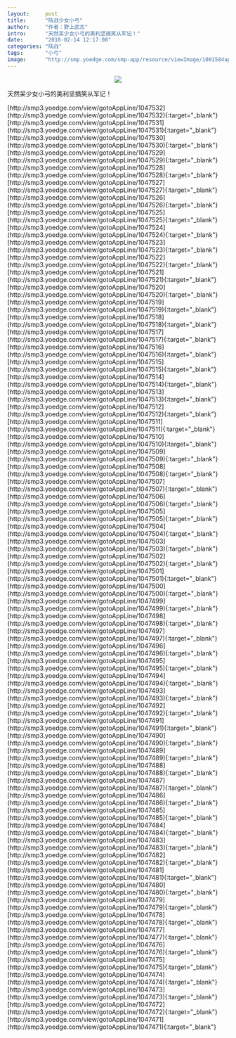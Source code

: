 ```yaml
---
layout:     post
title:      "陆战少女小弓"
author:     "作者：野上武志"
intro:      "天然呆少女小弓的美利坚搞笑从军记！"
date:       "2018-02-14 12:17:08"
categories: "陆战"
tags:       "小弓"
image:      "http://smp.yoedge.com/smp-app/resource/viewImage/1001584appline.png"
---
```

<div style="text-align: center">
<p><img src="http://smp.yoedge.com/smp-app/resource/viewImage/1001584appline.png"/></p>
</div>
<p class="post-meta">
<span>天然呆少女小弓的美利坚搞笑从军记！</span>
</p>
[http://smp3.yoedge.com/view/gotoAppLine/1047532](http://smp3.yoedge.com/view/gotoAppLine/1047532){:target="_blank"}
[http://smp3.yoedge.com/view/gotoAppLine/1047531](http://smp3.yoedge.com/view/gotoAppLine/1047531){:target="_blank"}
[http://smp3.yoedge.com/view/gotoAppLine/1047530](http://smp3.yoedge.com/view/gotoAppLine/1047530){:target="_blank"}
[http://smp3.yoedge.com/view/gotoAppLine/1047529](http://smp3.yoedge.com/view/gotoAppLine/1047529){:target="_blank"}
[http://smp3.yoedge.com/view/gotoAppLine/1047528](http://smp3.yoedge.com/view/gotoAppLine/1047528){:target="_blank"}
[http://smp3.yoedge.com/view/gotoAppLine/1047527](http://smp3.yoedge.com/view/gotoAppLine/1047527){:target="_blank"}
[http://smp3.yoedge.com/view/gotoAppLine/1047526](http://smp3.yoedge.com/view/gotoAppLine/1047526){:target="_blank"}
[http://smp3.yoedge.com/view/gotoAppLine/1047525](http://smp3.yoedge.com/view/gotoAppLine/1047525){:target="_blank"}
[http://smp3.yoedge.com/view/gotoAppLine/1047524](http://smp3.yoedge.com/view/gotoAppLine/1047524){:target="_blank"}
[http://smp3.yoedge.com/view/gotoAppLine/1047523](http://smp3.yoedge.com/view/gotoAppLine/1047523){:target="_blank"}
[http://smp3.yoedge.com/view/gotoAppLine/1047522](http://smp3.yoedge.com/view/gotoAppLine/1047522){:target="_blank"}
[http://smp3.yoedge.com/view/gotoAppLine/1047521](http://smp3.yoedge.com/view/gotoAppLine/1047521){:target="_blank"}
[http://smp3.yoedge.com/view/gotoAppLine/1047520](http://smp3.yoedge.com/view/gotoAppLine/1047520){:target="_blank"}
[http://smp3.yoedge.com/view/gotoAppLine/1047519](http://smp3.yoedge.com/view/gotoAppLine/1047519){:target="_blank"}
[http://smp3.yoedge.com/view/gotoAppLine/1047518](http://smp3.yoedge.com/view/gotoAppLine/1047518){:target="_blank"}
[http://smp3.yoedge.com/view/gotoAppLine/1047517](http://smp3.yoedge.com/view/gotoAppLine/1047517){:target="_blank"}
[http://smp3.yoedge.com/view/gotoAppLine/1047516](http://smp3.yoedge.com/view/gotoAppLine/1047516){:target="_blank"}
[http://smp3.yoedge.com/view/gotoAppLine/1047515](http://smp3.yoedge.com/view/gotoAppLine/1047515){:target="_blank"}
[http://smp3.yoedge.com/view/gotoAppLine/1047514](http://smp3.yoedge.com/view/gotoAppLine/1047514){:target="_blank"}
[http://smp3.yoedge.com/view/gotoAppLine/1047513](http://smp3.yoedge.com/view/gotoAppLine/1047513){:target="_blank"}
[http://smp3.yoedge.com/view/gotoAppLine/1047512](http://smp3.yoedge.com/view/gotoAppLine/1047512){:target="_blank"}
[http://smp3.yoedge.com/view/gotoAppLine/1047511](http://smp3.yoedge.com/view/gotoAppLine/1047511){:target="_blank"}
[http://smp3.yoedge.com/view/gotoAppLine/1047510](http://smp3.yoedge.com/view/gotoAppLine/1047510){:target="_blank"}
[http://smp3.yoedge.com/view/gotoAppLine/1047509](http://smp3.yoedge.com/view/gotoAppLine/1047509){:target="_blank"}
[http://smp3.yoedge.com/view/gotoAppLine/1047508](http://smp3.yoedge.com/view/gotoAppLine/1047508){:target="_blank"}
[http://smp3.yoedge.com/view/gotoAppLine/1047507](http://smp3.yoedge.com/view/gotoAppLine/1047507){:target="_blank"}
[http://smp3.yoedge.com/view/gotoAppLine/1047506](http://smp3.yoedge.com/view/gotoAppLine/1047506){:target="_blank"}
[http://smp3.yoedge.com/view/gotoAppLine/1047505](http://smp3.yoedge.com/view/gotoAppLine/1047505){:target="_blank"}
[http://smp3.yoedge.com/view/gotoAppLine/1047504](http://smp3.yoedge.com/view/gotoAppLine/1047504){:target="_blank"}
[http://smp3.yoedge.com/view/gotoAppLine/1047503](http://smp3.yoedge.com/view/gotoAppLine/1047503){:target="_blank"}
[http://smp3.yoedge.com/view/gotoAppLine/1047502](http://smp3.yoedge.com/view/gotoAppLine/1047502){:target="_blank"}
[http://smp3.yoedge.com/view/gotoAppLine/1047501](http://smp3.yoedge.com/view/gotoAppLine/1047501){:target="_blank"}
[http://smp3.yoedge.com/view/gotoAppLine/1047500](http://smp3.yoedge.com/view/gotoAppLine/1047500){:target="_blank"}
[http://smp3.yoedge.com/view/gotoAppLine/1047499](http://smp3.yoedge.com/view/gotoAppLine/1047499){:target="_blank"}
[http://smp3.yoedge.com/view/gotoAppLine/1047498](http://smp3.yoedge.com/view/gotoAppLine/1047498){:target="_blank"}
[http://smp3.yoedge.com/view/gotoAppLine/1047497](http://smp3.yoedge.com/view/gotoAppLine/1047497){:target="_blank"}
[http://smp3.yoedge.com/view/gotoAppLine/1047496](http://smp3.yoedge.com/view/gotoAppLine/1047496){:target="_blank"}
[http://smp3.yoedge.com/view/gotoAppLine/1047495](http://smp3.yoedge.com/view/gotoAppLine/1047495){:target="_blank"}
[http://smp3.yoedge.com/view/gotoAppLine/1047494](http://smp3.yoedge.com/view/gotoAppLine/1047494){:target="_blank"}
[http://smp3.yoedge.com/view/gotoAppLine/1047493](http://smp3.yoedge.com/view/gotoAppLine/1047493){:target="_blank"}
[http://smp3.yoedge.com/view/gotoAppLine/1047492](http://smp3.yoedge.com/view/gotoAppLine/1047492){:target="_blank"}
[http://smp3.yoedge.com/view/gotoAppLine/1047491](http://smp3.yoedge.com/view/gotoAppLine/1047491){:target="_blank"}
[http://smp3.yoedge.com/view/gotoAppLine/1047490](http://smp3.yoedge.com/view/gotoAppLine/1047490){:target="_blank"}
[http://smp3.yoedge.com/view/gotoAppLine/1047489](http://smp3.yoedge.com/view/gotoAppLine/1047489){:target="_blank"}
[http://smp3.yoedge.com/view/gotoAppLine/1047488](http://smp3.yoedge.com/view/gotoAppLine/1047488){:target="_blank"}
[http://smp3.yoedge.com/view/gotoAppLine/1047487](http://smp3.yoedge.com/view/gotoAppLine/1047487){:target="_blank"}
[http://smp3.yoedge.com/view/gotoAppLine/1047486](http://smp3.yoedge.com/view/gotoAppLine/1047486){:target="_blank"}
[http://smp3.yoedge.com/view/gotoAppLine/1047485](http://smp3.yoedge.com/view/gotoAppLine/1047485){:target="_blank"}
[http://smp3.yoedge.com/view/gotoAppLine/1047484](http://smp3.yoedge.com/view/gotoAppLine/1047484){:target="_blank"}
[http://smp3.yoedge.com/view/gotoAppLine/1047483](http://smp3.yoedge.com/view/gotoAppLine/1047483){:target="_blank"}
[http://smp3.yoedge.com/view/gotoAppLine/1047482](http://smp3.yoedge.com/view/gotoAppLine/1047482){:target="_blank"}
[http://smp3.yoedge.com/view/gotoAppLine/1047481](http://smp3.yoedge.com/view/gotoAppLine/1047481){:target="_blank"}
[http://smp3.yoedge.com/view/gotoAppLine/1047480](http://smp3.yoedge.com/view/gotoAppLine/1047480){:target="_blank"}
[http://smp3.yoedge.com/view/gotoAppLine/1047479](http://smp3.yoedge.com/view/gotoAppLine/1047479){:target="_blank"}
[http://smp3.yoedge.com/view/gotoAppLine/1047478](http://smp3.yoedge.com/view/gotoAppLine/1047478){:target="_blank"}
[http://smp3.yoedge.com/view/gotoAppLine/1047477](http://smp3.yoedge.com/view/gotoAppLine/1047477){:target="_blank"}
[http://smp3.yoedge.com/view/gotoAppLine/1047476](http://smp3.yoedge.com/view/gotoAppLine/1047476){:target="_blank"}
[http://smp3.yoedge.com/view/gotoAppLine/1047475](http://smp3.yoedge.com/view/gotoAppLine/1047475){:target="_blank"}
[http://smp3.yoedge.com/view/gotoAppLine/1047474](http://smp3.yoedge.com/view/gotoAppLine/1047474){:target="_blank"}
[http://smp3.yoedge.com/view/gotoAppLine/1047473](http://smp3.yoedge.com/view/gotoAppLine/1047473){:target="_blank"}
[http://smp3.yoedge.com/view/gotoAppLine/1047472](http://smp3.yoedge.com/view/gotoAppLine/1047472){:target="_blank"}
[http://smp3.yoedge.com/view/gotoAppLine/1047471](http://smp3.yoedge.com/view/gotoAppLine/1047471){:target="_blank"}


